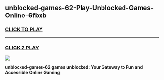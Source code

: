 
## unblocked-games-62-Play-Unblocked-Games-Online-6fbxb
<h3>
<a href="https://premium76.site?title=unblocked-games-62&ref=25A">CLICK TO PLAY</a></h3>
<hr>

<h3>
<a href="https://premium76.site?title=unblocked-games-62&ref=25A">CLICK 2 PLAY</a>
  
</h3>

<a href="https://premium76.site?title=unblocked-games-62&ref=25A"><img src="https://clearcache.store/games.png"></a>


**unblocked-games-62 games unblocked: Your Gateway to Fun and Accessible Online Gaming**
